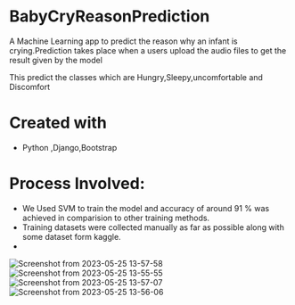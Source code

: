 # BabyCryReasonPrediction


A Machine Learning app to predict the reason why an infant is crying.Prediction takes place when a users upload the audio files to get the result given by the model

This predict the classes which are  Hungry,Sleepy,uncomfortable and Discomfort

# Created with 
- Python ,Django,Bootstrap
  

# Process Involved:
- We Used SVM to train the model and accuracy of around 91 % was achieved in comparision to other training methods.
- Training datasets were collected manually as far as possible along with some dataset form kaggle.
- 
![Screenshot from 2023-05-25 13-57-58](https://github.com/ibibeklamichhane/babyCryReasonPrediction/assets/46773730/aeb79c65-80e2-4203-b092-059c17eca0cc)
![Screenshot from 2023-05-25 13-55-55](https://github.com/ibibeklamichhane/babyCryReasonPrediction/assets/46773730/c126b409-4772-4c06-90bf-4831b5a3c7aa)
![Screenshot from 2023-05-25 13-57-07](https://github.com/ibibeklamichhane/babyCryReasonPrediction/assets/46773730/8f665b3e-9026-415c-94c0-82d981000f27)
![Screenshot from 2023-05-25 13-56-06](https://github.com/ibibeklamichhane/babyCryReasonPrediction/assets/46773730/a6d5d640-efc2-4d91-b22b-56c2312ba9c5)
